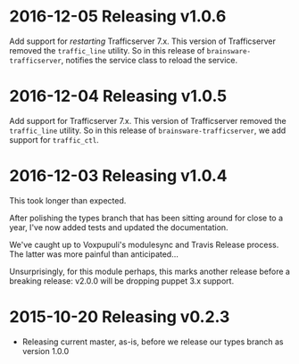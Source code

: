 # 2016-12-05 Releasing v1.0.6

Add support for *restarting* Trafficserver 7.x. This version of Trafficserver
removed the `traffic_line` utility. So in this release of
`brainsware-trafficserver`, notifies the service class to reload the service.

# 2016-12-04 Releasing v1.0.5

Add support for Trafficserver 7.x. This version of Trafficserver removed the
`traffic_line` utility. So in this release of `brainsware-trafficserver`, we
add support for `traffic_ctl`.

# 2016-12-03 Releasing v1.0.4

This took longer than expected.

After polishing the types branch that has been sitting around for close to a
year, I've now added tests and updated the documentation.

We've caught up to Voxpupuli's modulesync and Travis Release process.
The latter was more painful than anticipated…

Unsurprisingly, for this module perhaps, this marks another release before a
breaking release: v2.0.0 will be dropping puppet 3.x support.

# 2015-10-20 Releasing v0.2.3

* Releasing current master, as-is, before we release our types branch as
  version 1.0.0
